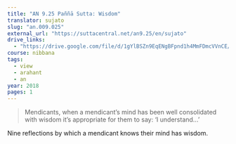 ```yaml
---
title: "AN 9.25 Paññā Sutta: Wisdom"
translator: sujato
slug: "an.009.025"
external_url: "https://suttacentral.net/an9.25/en/sujato"
drive_links:
  - "https://drive.google.com/file/d/1gYlBSZn9EqENgBFpnd1h4MmFDmcVVnCE/view?usp=drivesdk"
course: nibbana
tags:
  - view
  - arahant
  - an
year: 2018
pages: 1
---
```


> Mendicants, when a mendicant’s mind has been well consolidated with wisdom it’s appropriate for them to say: ‘I understand...’

Nine reflections by which a mendicant knows their mind has wisdom.
